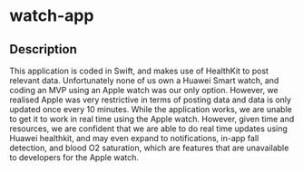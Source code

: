 # watch-app

## Description
This application is coded in Swift, and makes use of HealthKit to post relevant data. Unfortunately none of us own a Huawei Smart watch, and coding an MVP using 
an Apple watch was our only option. However, we realised Apple was very restrictive in terms of posting data and data is only updated once every 10 minutes.
While the application works, we are unable to get it to work in real time using the Apple watch. However, given time and resources, we are confident
that we are able to do real time updates using Huawei healthkit, and may even expand to notifications, in-app fall detection, and blood O2 saturation, which are
features that are unavailable to developers for the Apple watch.
